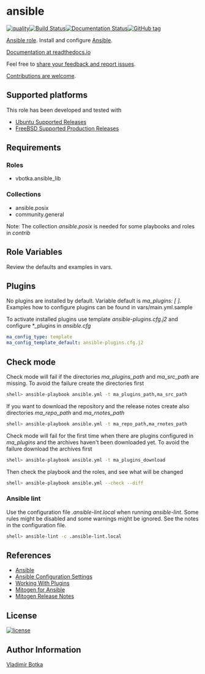 # ansible

[![quality](https://img.shields.io/ansible/quality/27910)](https://galaxy.ansible.com/vbotka/ansible)[![Build Status](https://app.travis-ci.com/vbotka/ansible-ansible.svg?branch=master)](https://app.travis-ci.com/vbotka/ansible-ansible)[![Documentation Status](https://readthedocs.org/projects/ansible-ansible/badge/?version=latest)](https://ansible-ansible.readthedocs.io/en/latest/?badge=latest)[![GitHub tag](https://img.shields.io/github/tag/vbotka/ansible-ansible.svg)](https://github.com/vbotka/ansible-ansible/tags)

[Ansible role](https://galaxy.ansible.com/vbotka/ansible/). Install and configure [Ansible](https://github.com/ansible/ansible).

[Documentation at readthedocs.io](https://ansible-ansible.readthedocs.io)

Feel free to [share your feedback and report issues](https://github.com/vbotka/ansible-ansible/issues).

[Contributions are welcome](https://github.com/firstcontributions/first-contributions).


## Supported platforms

This role has been developed and tested with
* [Ubuntu Supported Releases](http://releases.ubuntu.com/)
* [FreeBSD Supported Production Releases](https://www.freebsd.org/releases/)


## Requirements

### Roles

* vbotka.ansible_lib

### Collections

* ansible.posix
* community.general

Note: The collection *ansible.posix* is needed for some playbooks and
roles in *contrib*

## Role Variables

Review the defaults and examples in vars.


## Plugins

No plugins are installed by default. Variable default is *ma_plugins:
[ ]*. Examples how to configure plugins can be found in
vars/main.yml.sample

To activate installed plugins use template *ansible-plugins.cfg.j2*
and configure *_plugins in *ansible.cfg*

```yaml
ma_config_type: template
ma_config_template_default: ansible-plugins.cfg.j2
```


## Check mode

Check mode will fail if the directories *ma_plugins_path* and
*ma_src_path* are missing. To avoid the failure create the directories
first

```bash
shell> ansible-playbook ansible.yml -t ma_plugins_path,ma_src_path
```

If you want to download the repository and the release notes create
also directories *ma_repo_path* and *ma_rnotes_path*

```bash
shell> ansible-playbook ansible.yml -t ma_repo_path,ma_rnotes_path
```

Check mode will fail for the first time when there are plugins
configured in *ma_plugins* and the archives haven't been downloaded
yet. To avoid the failure download the archives first

```bash
shell> ansible-playbook ansible.yml -t ma_plugins_download
```

Then check the playbook and the roles, and see what will be changed

```bash
shell> ansible-playbook ansible.yml --check --diff
```


### Ansible lint

Use the configuration file *.ansible-lint.local* when running
*ansible-lint*. Some rules might be disabled and some warnings might
be ignored. See the notes in the configuration file.

```bash
shell> ansible-lint -c .ansible-lint.local
```

## References

- [Ansible](http://docs.ansible.com/)
- [Ansible Configuration Settings](https://docs.ansible.com/ansible/latest/reference_appendices/config.html#ansible-configuration-settings)
- [Working With Plugins](https://docs.ansible.com/ansible/latest/plugins/plugins.html#working-with-plugins)
- [Mitogen for Ansible](https://mitogen.networkgenomics.com/ansible_detailed.html)
- [Mitogen Release Notes](https://mitogen.networkgenomics.com/changelog.html)


## License

[![license](https://img.shields.io/badge/license-BSD-red.svg)](https://www.freebsd.org/doc/en/articles/bsdl-gpl/article.html)


## Author Information

[Vladimir Botka](https://botka.info)
